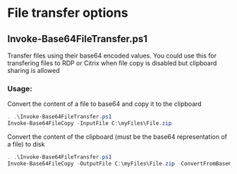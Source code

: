 # File transfer options


## Invoke-Base64FileTransfer.ps1
Transfer files using their base64 encoded values. You could use this for transfering files to RDP or Citrix when file copy is disabled but clipboard sharing is allowed
### Usage:
Convert the content of a file to base64 and copy it to the clipboard
```powershell
. .\Invoke-Base64FileTransfer.ps1
Invoke-Base64FileCopy -InputFile C:\myFiles\File.zip
```
Convert the content of the clipboard (must be the base64 representation of a file) to disk
```powershell
. .\Invoke-Base64FileTransfer.ps1
Invoke-Base64FileCopy -OutputFile C:\myFiles\File.zip -ConvertFromBase64
```



